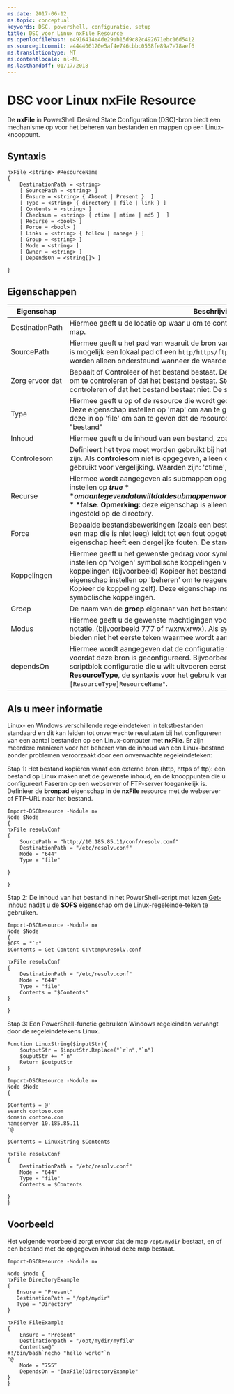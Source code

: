 ```yaml
---
ms.date: 2017-06-12
ms.topic: conceptual
keywords: DSC, powershell, configuratie, setup
title: DSC voor Linux nxFile Resource
ms.openlocfilehash: e4916414e4de29ab15d9c82c492671ebc16d5412
ms.sourcegitcommit: a444406120e5af4e746cbbc0558fe89a7e78aef6
ms.translationtype: MT
ms.contentlocale: nl-NL
ms.lasthandoff: 01/17/2018
---
```

# <a name="dsc-for-linux-nxfile-resource"></a>DSC voor Linux nxFile Resource

De **nxFile** in PowerShell Desired State Configuration (DSC)-bron biedt een mechanisme op voor het beheren van bestanden en mappen op een Linux-knooppunt.

## <a name="syntax"></a>Syntaxis

```
nxFile <string> #ResourceName
{
    DestinationPath = <string>
    [ SourcePath = <string> ]
    [ Ensure = <string> { Absent | Present }  ]
    [ Type = <string> { directory | file | link } ]
    [ Contents = <string> ]
    [ Checksum = <string> { ctime | mtime | md5 }  ]
    [ Recurse = <bool> ]
    [ Force = <bool> ]
    [ Links = <string> { follow | manage } ]
    [ Group = <string> ]
    [ Mode = <string> ]
    [ Owner = <string> ]
    [ DependsOn = <string[]> ]

}
```

## <a name="properties"></a>Eigenschappen

|  Eigenschap |  Beschrijving | 
|---|---|
| DestinationPath| Hiermee geeft u de locatie op waar u om te controleren of de status voor een bestand of map.| 
| SourcePath| Hiermee geeft u het pad van waaruit de bron van het bestand of map kopiëren. Dit pad is mogelijk een lokaal pad of een `http/https/ftp` URL. Externe `http/https/ftp` URL's worden alleen ondersteund wanneer de waarde van de **Type** eigenschap bestand is.| 
| Zorg ervoor dat| Bepaalt of Controleer of het bestand bestaat. Deze eigenschap instellen op 'Aanwezig' om te controleren of dat het bestand bestaat. Stel deze in op 'Ontbreekt' om te controleren of dat het bestand bestaat niet. De standaardwaarde is 'Aanwezig'.| 
| Type| Hiermee geeft u op of de resource die wordt geconfigureerd een map of een bestand is. Deze eigenschap instellen op 'map' om aan te geven dat de resource een map is. Stel deze in op 'file' om aan te geven dat de resource een bestand is. De standaardwaarde is "bestand"| 
| Inhoud| Hiermee geeft u de inhoud van een bestand, zoals een bepaalde tekenreeks.| 
| Controlesom| Definieert het type moet worden gebruikt bij het bepalen of twee bestanden hetzelfde zijn. Als **controlesom** niet is opgegeven, alleen de naam van bestand of map wordt gebruikt voor vergelijking. Waarden zijn: 'ctime', 'mtime' of 'md5'.| 
| Recurse| Hiermee wordt aangegeven als submappen opgenomen worden. Deze eigenschap instellen op **$true** om aan te geven dat u wilt dat de submappen worden opgenomen. De standaardwaarde is **$false**. **Opmerking:** deze eigenschap is alleen geldig wanneer de **Type** eigenschap is ingesteld op de directory.| 
| Force| Bepaalde bestandsbewerkingen (zoals een bestand te overschrijven of verwijderen van een map die is niet leeg) leidt tot een fout opgetreden. Met behulp van de **Force** eigenschap heeft een dergelijke fouten. De standaardwaarde is **$false**.| 
| Koppelingen| Hiermee geeft u het gewenste gedrag voor symbolische koppelingen. Deze eigenschap instellen op 'volgen' symbolische koppelingen volgen en reageren op de doel-koppelingen (bijvoorbeeld) Kopieer het bestand in plaats van de koppeling). Deze eigenschap instellen op 'beheren' om te reageren op de koppeling (bijvoorbeeld) Kopieer de koppeling zelf). Deze eigenschap instellen op 'negeren' om door te negeren symbolische koppelingen.| 
| Groep| De naam van de **groep** eigenaar van het bestand of map.| 
| Modus| Hiermee geeft u de gewenste machtigingen voor de resource octaal of symbolische-notatie. (bijvoorbeeld 777 of rwxrwxrwx). Als symbolische notatie wordt gebruikt, bieden niet het eerste teken waarmee wordt aangegeven van de map of bestand.| 
| dependsOn | Hiermee wordt aangegeven dat de configuratie van een andere resource uitvoeren moet voordat deze bron is geconfigureerd. Bijvoorbeeld, als de **ID** van de resource is scriptblok configuratie die u wilt uitvoeren eerst **ResourceName** en het type **ResourceType**, de syntaxis voor het gebruik van deze de eigenschap is `DependsOn = "[ResourceType]ResourceName"`.| 

## <a name="additional-information"></a>Als u meer informatie


Linux- en Windows verschillende regeleindeteken in tekstbestanden standaard en dit kan leiden tot onverwachte resultaten bij het configureren van een aantal bestanden op een Linux-computer met __nxFile__. Er zijn meerdere manieren voor het beheren van de inhoud van een Linux-bestand zonder problemen veroorzaakt door een onverwachte regeleindeteken:

Stap 1: Het bestand kopiëren vanaf een externe bron (http, https of ftp): een bestand op Linux maken met de gewenste inhoud, en de knooppunten die u configureert Faseren op een webserver of FTP-server toegankelijk is. Definieer de __bronpad__ eigenschap in de __nxFile__ resource met de webserver of FTP-URL naar het bestand.

```
Import-DSCResource -Module nx
Node $Node
{
nxFile resolvConf
{
    SourcePath = "http://10.185.85.11/conf/resolv.conf"
    DestinationPath = "/etc/resolv.conf"
    Mode = "644"        
    Type = "file"
    
}
        
}
```


Stap 2: De inhoud van het bestand in het PowerShell-script met lezen [Get-inhoud](https://technet.microsoft.com/en-us/library/hh849787.aspx) nadat u de __$OFS__ eigenschap om de Linux-regeleinde-teken te gebruiken.


```
Import-DSCResource -Module nx
Node $Node
{
$OFS = "`n"
$Contents = Get-Content C:\temp\resolv.conf

nxFile resolvConf
{
    DestinationPath = "/etc/resolv.conf"
    Mode = "644"        
    Type = "file"
    Contents = "$Contents"
}

}
```


Stap 3: Een PowerShell-functie gebruiken Windows regeleinden vervangt door de regeleindetekens Linux.

```
Function LinuxString($inputStr){
    $outputStr = $inputStr.Replace("`r`n","`n")
    $ouputStr += "`n"
    Return $outputStr
}

Import-DSCResource -Module nx
Node $Node
{

$Contents = @'
search contoso.com
domain contoso.com
nameserver 10.185.85.11
'@

$Contents = LinuxString $Contents

nxFile resolvConf
{
    DestinationPath = "/etc/resolv.conf"
    Mode = "644"        
    Type = "file"
    Contents = $Contents
    
}
}
```

## <a name="example"></a>Voorbeeld

Het volgende voorbeeld zorgt ervoor dat de map `/opt/mydir` bestaat, en of een bestand met de opgegeven inhoud deze map bestaat.

```
Import-DSCResource -Module nx 

Node $node {
nxFile DirectoryExample
{
   Ensure = "Present"
   DestinationPath = "/opt/mydir"
   Type = "Directory"
}

nxFile FileExample
{
    Ensure = "Present"
    Destinationpath = "/opt/mydir/myfile"
    Contents=@"
#!/bin/bash`necho "hello world"`n
"@ 
    Mode = “755”
    DependsOn = "[nxFile]DirectoryExample"
} 
}
```

